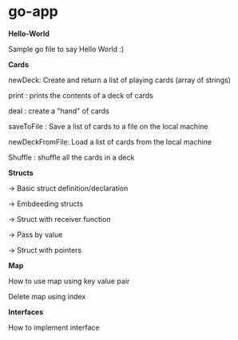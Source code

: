 # go-app

**Hello-World**

Sample go file to say Hello World :)

**Cards**

newDeck: Create and return a list of playing cards (array of strings)

print : prints the contents of a deck of cards

deal : create a "hand" of cards

saveToFile : Save a list of cards to a file on the local machine

newDeckFromFile: Load a list of cards from the local machine

Shuffle : shuffle all the cards in a deck

**Structs**

-> Basic struct definition/declaration

-> Embdeeding structs

-> Struct with receiver function

-> Pass by value

-> Struct with pointers

**Map**

How to use map using key value pair

Delete map using index

**Interfaces**

How to implement interface
